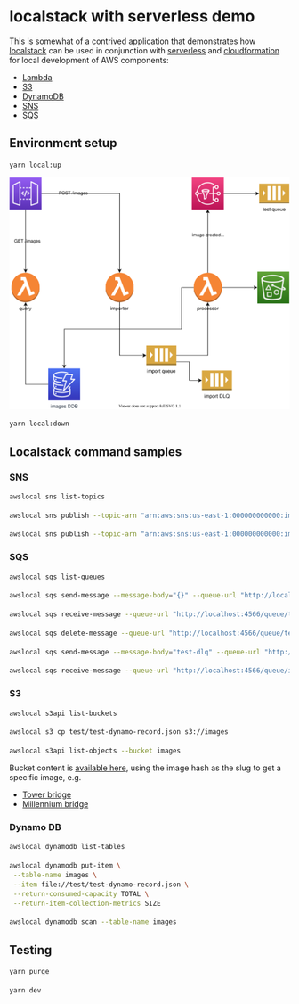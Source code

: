 # localstack with serverless demo

This is somewhat of a contrived application that demonstrates how [localstack](https://localstack.cloud/) can be used in conjunction with [serverless](https://www.serverless.com/) and [cloudformation](https://aws.amazon.com/cloudformation/) for local development of AWS components:

- [Lambda](https://aws.amazon.com/lambda/)
- [S3](https://aws.amazon.com/s3/)
- [DynamoDB](https://aws.amazon.com/dynamodb/)
- [SNS](https://aws.amazon.com/sns/)
- [SQS](https://aws.amazon.com/sqs/)

## Environment setup

```bash
yarn local:up
```

![architecture](./design/architecture.svg)

```bash
yarn local:down
```

## Localstack command samples

### SNS

```bash
awslocal sns list-topics

awslocal sns publish --topic-arn "arn:aws:sns:us-east-1:000000000000:image-created" --message 'test image created message'

awslocal sns publish --topic-arn "arn:aws:sns:us-east-1:000000000000:image-updated" --message 'test image updated message'
```

### SQS

```bash
awslocal sqs list-queues

awslocal sqs send-message --message-body="{}" --queue-url "http://localhost:4566/queue/test"

awslocal sqs receive-message --queue-url "http://localhost:4566/queue/test" --max-number-of-messages 10

awslocal sqs delete-message --queue-url "http://localhost:4566/queue/test" --receipt-handle <handle>

awslocal sqs send-message --message-body="test-dlq" --queue-url "http://localhost:4566/queue/imports"

awslocal sqs receive-message --queue-url "http://localhost:4566/queue/imports-dlq" --max-number-of-messages 10
```

### S3

```bash
awslocal s3api list-buckets

awslocal s3 cp test/test-dynamo-record.json s3://images

awslocal s3api list-objects --bucket images
```

Bucket content is [available here](http://localhost:4566/images/), using the image hash as the slug to get a specific image, e.g.

- [Tower bridge](http://localhost:4566/images/11386987)
- [Millennium bridge](http://localhost:4566/images/4173522365)

### Dynamo DB

```bash
awslocal dynamodb list-tables

awslocal dynamodb put-item \
 --table-name images \
 --item file://test/test-dynamo-record.json \
 --return-consumed-capacity TOTAL \
 --return-item-collection-metrics SIZE

awslocal dynamodb scan --table-name images
```

## Testing

```bash
yarn purge

yarn dev
```
